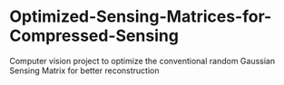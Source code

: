 # Optimized-Sensing-Matrices-for-Compressed-Sensing
Computer vision project to optimize the conventional random Gaussian Sensing Matrix for better reconstruction

